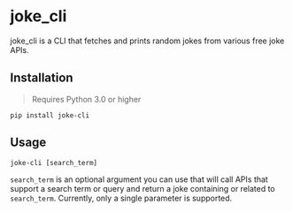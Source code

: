 # joke_cli

joke_cli is a CLI that fetches and prints random jokes from various free joke APIs.

## Installation

>Requires Python 3.0 or higher

`pip install joke-cli`

## Usage

`joke-cli [search_term]`

`search_term` is an optional argument you can use that will call APIs that support a search term or query and return a joke containing or related to `search_term`. Currently, only a single parameter is supported.